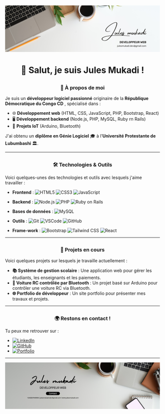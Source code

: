 <!-- - 👋 Hi, I’m @2MJ-DEV
- 👀 I’m interested in ...
- 🌱 I’m currently learning ...
- 💞️ I’m looking to collaborate on ...
- 📫 How to reach me ...
- 😄 Pronouns: ...
- ⚡ Fun fact: ... -->

<!---
2MJ-DEV/2MJ-DEV is a ✨ special ✨ repository because its `README.md` (this file) appears on your GitHub profile.
You can click the Preview link to take a look at your changes.
--->



![Bannière](./banner.png)

# <h1 align="center"> 👋 Salut, je suis <b>Jules Mukadi</b> !</h1>

## <h3 align="center"><b>🚀 À propos de moi</b></h3>
 Je suis un **développeur logiciel passionné** originaire de la **République Démocratique du Congo CD** , spécialisé dans :
- 🌐 **Développement web** (HTML, CSS, JavaScript, PHP, Bootstrap, React)
- 🖥️ **Développement backend** (Node.js, PHP, MySQL, Ruby rn Rails)
- 🤖 **Projets IoT** (Arduino, Bluetooth)

J'ai obtenu un **diplôme en Génie Logiciel** 🎓 à l'**Université Protestante de Lubumbashi** 🏛️.

---

## <h3 align="center"><b>🛠️ Technologies & Outils </b>  </h3>
Voici quelques-unes des technologies et outils avec lesquels j'aime travailler :

- **Frontend** : ![HTML5](https://img.shields.io/badge/HTML5-E34F26?logo=html5&logoColor=fff) ![CSS3](https://img.shields.io/badge/CSS3-1572B6?logo=css3&logoColor=fff) ![JavaScript](https://img.shields.io/badge/JavaScript-F7DF1E?logo=javascript&logoColor=333)
- **Backend** : ![Node.js](https://img.shields.io/badge/Node.js-43853D?logo=node.js&logoColor=fff) ![PHP](https://img.shields.io/badge/PHP-777BB4?logo=php&logoColor=fff) ![Ruby on Rails](https://img.shields.io/badge/Ruby_on_Rails-CC0000?logo=rubyonrails&logoColor=fff)

- **Bases de données** : ![MySQL](https://img.shields.io/badge/MySQL-4479A1?logo=mysql&logoColor=fff) 
- **Outils** : ![Git](https://img.shields.io/badge/Git-F05032?logo=git&logoColor=fff) ![VSCode](https://img.shields.io/badge/VSCode-007ACC?logo=visual-studio-code&logoColor=fff) ![GitHub](https://img.shields.io/badge/GitHub-181717?logo=github&logoColor=fff)


- **Frame-work** : ![Bootstrap](https://img.shields.io/badge/Bootstrap-563D7C?logo=bootstrap&logoColor=fff) ![Tailwind CSS](https://img.shields.io/badge/Tailwind_CSS-38B2AC?logo=tailwind-css&logoColor=fff) ![React](https://img.shields.io/badge/React-20232A?logo=react&logoColor=61DAFB) 

---

## <h3 align="center"><b>💼 Projets en cours </b> </h3>
Voici quelques projets sur lesquels je travaille actuellement :

- **📚 Système de gestion scolaire** : Une application web pour gérer les étudiants, les enseignants et les paiements.
- **🚗 Voiture RC contrôlée par Bluetooth** : Un projet basé sur Arduino pour contrôler une voiture RC via Bluetooth.
- **🌐 Portfolio de développeur** : Un site portfolio pour présenter mes travaux et projets.

---

## <h3 align="center"> <b>🌍 Restons en contact !</b>  </h3>
Tu peux me retrouver sur :
- [![LinkedIn](https://img.shields.io/badge/LinkedIn-blue?logo=linkedin&logoColor=fff)](https://www.linkedin.com/in/julesmukadi)
- [![GitHub](https://img.shields.io/badge/GitHub-181717?logo=github&logoColor=fff)](https://github.com/2MJ-DEV)
- [![Portfolio](https://img.shields.io/badge/Portfolio-24292E?logo=portfolio&logoColor=fff)](https://mon-portfolio-dev.vercel.app)

---

![Image de fin](./footer.png)
